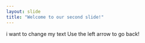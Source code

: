 ```yaml
---
layout: slide
title: "Welcome to our second slide!"
---
```

i want to change my text 
Use the left arrow to go back!
